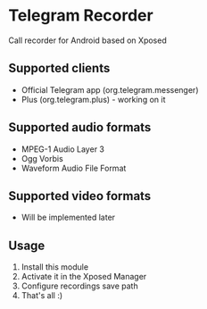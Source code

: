# Telegram Recorder
Call recorder for Android based on Xposed

## Supported clients
- Official Telegram app (org.telegram.messenger)
- Plus (org.telegram.plus) - working on it

## Supported audio formats
- MPEG-1 Audio Layer 3
- Ogg Vorbis
- Waveform Audio File Format

## Supported video formats
- Will be implemented later

## Usage
1. Install this module
2. Activate it in the Xposed Manager
3. Configure recordings save path
4. That's all :)
